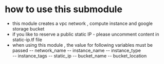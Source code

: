 # how to use this submodule

- this module creates a vpc network , compute instance and google storage bucket
- if you like to reserve a public static IP - please uncomment content in static-ip.tf file
- when using this module , the value for following variables must be passed
	-- network_name
	-- instance_name
	-- instance_type  
	-- instance_tags
	-- static_ip
	-- bucket_name
	-- bucket_location
